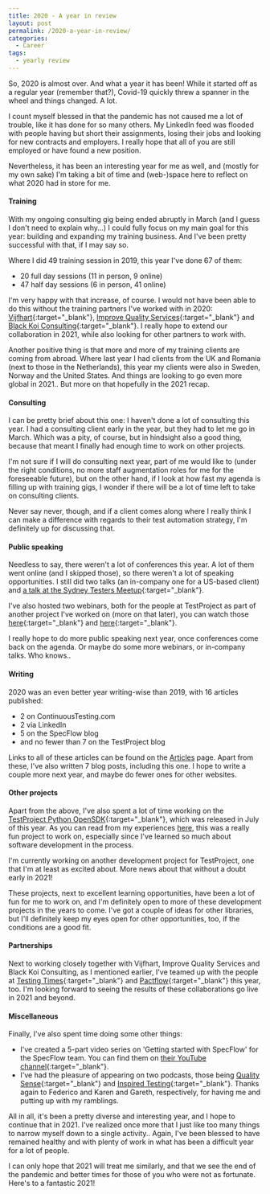 ```yaml
---
title: 2020 - A year in review
layout: post
permalink: /2020-a-year-in-review/
categories:
  - Career
tags:
  - yearly review
---
```

So, 2020 is almost over. And what a year it has been! While it started off as a regular year (remember that?), Covid-19 quickly threw a spanner in the wheel and things changed. A lot.

I count myself blessed in that the pandemic has not caused me a lot of trouble, like it has done for so many others. My LinkedIn feed was flooded with people having but short their assignments, losing their jobs and looking for new contracts and employers. I really hope that all of you are still employed or have found a new position.

Nevertheless, it has been an interesting year for me as well, and (mostly for my own sake) I'm taking a bit of time and (web-)space here to reflect on what 2020 had in store for me.  

#### Training
With my ongoing consulting gig being ended abruptly in March (and I guess I don't need to explain why...) I could fully focus on my main goal for this year: building and expanding my training business. And I've been pretty successful with that, if I may say so.

Where I did 49 training session in 2019, this year I've done 67 of them:

* 20 full day sessions (11 in person, 9 online)
* 47 half day sessions (6 in person, 41 online)

I'm very happy with that increase, of course. I would not have been able to do this without the training partners I've worked with in 2020: [Vijfhart](https://www.vijfhart.nl/){:target="_blank"}, [Improve Quality Services](https://www.improveqs.nl/){:target="_blank"} and [Black Koi Consulting](http://black-koi.consulting/){:target="_blank"}. I really hope to extend our collaboration in 2021, while also looking for other partners to work with.

Another positive thing is that more and more of my training clients are coming from abroad. Where last year I had clients from the UK and Romania (next to those in the Netherlands), this year my clients were also in Sweden, Norway and the United States. And things are looking to go even more global in 2021.. But more on that hopefully in the 2021 recap.

#### Consulting
I can be pretty brief about this one: I haven't done a lot of consulting this year. I had a consulting client early in the year, but they had to let me go in March. Which was a pity, of course, but in hindsight also a good thing, because that meant I finally had enough time to work on other projects.

I'm not sure if I will do consulting next year, part of me would like to (under the right conditions, no more staff augmentation roles for me for the foreseeable future), but on the other hand, if I look at how fast my agenda is filling up with training gigs, I wonder if there will be a lot of time left to take on consulting clients.

Never say never, though, and if a client comes along where I really think I can make a difference with regards to their test automation strategy, I'm definitely up for discussing that.

#### Public speaking
Needless to say, there weren't a lot of conferences this year. A lot of them went online (and I skipped those), so there weren't a lot of speaking opportunities. I still did two talks (an in-company one for a US-based client) and [a talk at the Sydney Testers Meetup](https://www.youtube.com/watch?v=wql2glrGp1A){:target="_blank"}.

I've also hosted two webinars, both for the people at TestProject as part of another project I've worked on (more on that later), you can watch those [here](https://www.youtube.com/watch?v=Cis7vUtXW8k){:target="_blank"} and [here](https://www.youtube.com/watch?v=97qYb999XmU){:target="_blank"}.

I really hope to do more public speaking next year, once conferences come back on the agenda. Or maybe do some more webinars, or in-company talks. Who knows..

#### Writing
2020 was an even better year writing-wise than 2019, with 16 articles published:

* 2 on ContinuousTesting.com
* 2 via LinkedIn
* 5 on the SpecFlow blog
* and no fewer than 7 on the TestProject blog

Links to all of these articles can be found on the [Articles](/articles/) page. Apart from these, I've also written 7 blog posts, including this one. I hope to write a couple more next year, and maybe do fewer ones for other websites.

#### Other projects
Apart from the above, I've also spent a lot of time working on the [TestProject Python OpenSDK](https://pypi.org/project/testproject-python-sdk/){:target="_blank"}, which was released in July of this year. As you can read from my experiences [here](/on-my-first-software-development-project/), this was a really fun project to work on, especially since I've learned so much about software development in the process.

I'm currently working on another development project for TestProject, one that I'm at least as excited about. More news about that without a doubt early in 2021!

These projects, next to excellent learning opportunities, have been a lot of fun for me to work on, and I'm definitely open to more of these development projects in the years to come. I've got a couple of ideas for other libraries, but I'll definitely keep my eyes open for other opportunities, too, if the conditions are a good fit.

#### Partnerships
Next to working closely together with Vijfhart, Improve Quality Services and Black Koi Consulting, as I mentioned earlier, I've teamed up with the people at [Testing Times](https://testingtimes.com.au/){:target="_blank"} and [Pactflow](https://pactflow.io/){:target="_blank"} this year, too. I'm looking forward to seeing the results of these collaborations go live in 2021 and beyond.  

#### Miscellaneous
Finally, I've also spent time doing some other things:

* I've created a 5-part video series on 'Getting started with SpecFlow' for the SpecFlow team. You can find them on [their YouTube channel](https://www.youtube.com/c/SpecFlowBDD/videos){:target="_blank"}.
* I've had the pleasure of appearing on two podcasts, those being [Quality Sense](https://abstracta.us/blog/podcast/quality-sense-podcast-bas-dijkstra/){:target="_blank"} and [Inspired Testing](https://www.youtube.com/watch?v=SFymsQVMWB8){:target="_blank"}. Thanks again to Federico and Karen and Gareth, respectively, for having me and putting up with my ramblings.

All in all, it's been a pretty diverse and interesting year, and I hope to continue that in 2021. I've realized once more that I just like too many things to narrow myself down to a single activity.. Again, I've been blessed to have remained healthy and with plenty of work in what has been a difficult year for a lot of people.

I can only hope that 2021 will treat me similarly, and that we see the end of the pandemic and better times for those of you who were not as fortunate. Here's to a fantastic 2021!  